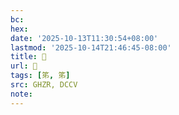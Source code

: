 ```yaml
---
bc:
hex:
date: '2025-10-13T11:30:54+08:00'
lastmod: '2025-10-14T21:46:45-08:00'
title: 󰧢
url: 󰧢
tags: [笫, 笫]
src: GHZR, DCCV
note:
---
```

